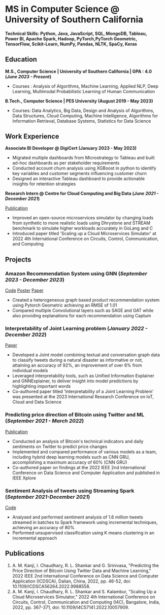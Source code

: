   # MS in Computer Science @ University of Southern California

#### Technical Skills: Python, Java, JavaScript, SQL, MongoDB, Tableau, Power BI, Apache Spark, Hadoop, PyTorch,PyTorch Geometric, TensorFlow, Scikit-Learn, NumPy, Pandas, NLTK, SpaCy, Keras

## Education
**M.S., Computer Science | University of Southern California | GPA : 4.0 (_June 2023 - Present_)**			        		
- Courses : Analysis of Algorithms, Machine Learning, Applied NLP, Deep Learning, Multimodal Probabilistic Learning of Human Communication

**B.Tech., Computer Science | PES University (August 2019 - May 2023)**
- Courses: Data Analytics, Big Data, Design and Analysis of Algorithms, Data Structures, Cloud Computing, Machine Intelligence, Algorithms for Information Retrieval, Database Systems, Statistics for Data Science

## Work Experience
**Associate BI Developer @ DigiCert (January 2023 - May 2023)**
-	Migrated multiple dashboards from Microstrategy to Tableau and built ad-hoc dashboards as per stakeholder requirements
-	Conducted account churn analysis using XGBoost in python to identify key variables and customer segments influencing customer churn
-	Designed an interactive Tableau dashboard to provide actionable insights for retention strategies


**Research Intern @ Centre for Cloud Computing and Big Data (_June 2021 - December 2021_)**

[Publication](https://ieeexplore.ieee.org/abstract/document/10057909)
-	Improved an open-source microservices simulator by changing loads from synthetic to more realistic loads using Dhrystone and STREAM benchmark to simulate higher workloads accurately in GoLang and C
-	Introduced paper titled 'Scaling up a Cloud Microservices Simulator' at 2022 4th International Conference on Circuits, Control, Communication, and Computing


## Projects
### Amazon Recommendation System using GNN (_September 2023 - December 2023_)
[Code](https://github.com/aiden200/ARS)
[Poster](https://github.com/abdulmk787/abdulmk787.github.io/assets/55476136/fc6d3604-4423-4a5c-ab71-03500e9d8c5e)
[Paper](https://github.com/aiden200/ARS/blob/main/ML567___Final_Project.pdf)
-	Created a heterogeneous graph based product recommendation system using Pytorch Geometric achieving an RMSE of 1.01
-	Compared multiple Convolutional layers such as SAGE and GAT while also providing explanations for each recommendation using Captum


### Interpretability of Joint Learning problem (_January 2022 - December 2022_)
[Paper](https://drive.google.com/file/d/1W4Wlz0WaGXoGCzk6vpzkHKYFrZ_fqmvB/view?usp=sharing)

-	Developed a Joint model combining textual and conversation graph data to classify tweets during a natural disaster as informative or not, attaining an accuracy of 92%, an improvement of over 6% from individual models
-	Leveraged interpretability tools, such as Unified Information Explainer and GNNExplainer, to deliver insight into model predictions by highlighting important words
- Co-authored paper titled 'Interpretability of a Joint Learning Problem' was presented at the 2023 International Research Conference on IoT, Cloud and Data Science

### Predicting price direction of Bitcoin using Twitter and ML (_September 2021 - March 2022_)
[Publication](https://ieeexplore.ieee.org/abstract/document/9988558)

-	Conducted an analysis of Bitcoin's technical indicators and daily sentiments on Twitter to predict price changes
-	Implemented and compared performance of various models as a team, including hybrid deep learning models such as CNN GRU, accomplishing a maximum accuracy of 60% (CNN GRU)
-	Co-authored paper on findings at the 2022 IEEE 2nd International Conference on Data Science and Computer Application and published in IEEE Xplore

### Sentiment Analysis of tweets using Streaming Spark (_September 2021-December 2021_)
[Code](https://github.com/rithikashankar/BD_007_143__190_387/tree/main)
-	Analysed and performed sentiment analysis of 1.6 million tweets streamed in batches to Spark framework using incremental techniques, achieving an accuracy of 80%
-	Performed unsupervised classification using K means clustering in an incremental approach

## Publications
1. A. M. Kanji, I. Chaudhary, R. L. Shankar and G. Srinivasa, "Predicting the Price Direction of Bitcoin Using Twitter Data and Machine Learning," 2022 IEEE 2nd International Conference on Data Science and Computer Application (ICDSCA), Dalian, China, 2022, pp. 46-52, doi: 10.1109/ICDSCA56264.2022.9988558.
2. A. M. Kanji, I. Chaudhary, R. L. Shankar and S. Kalambur, "Scaling Up a Cloud Microservices Simulator," 2022 4th International Conference on Circuits, Control, Communication and Computing (I4C), Bangalore, India, 2022, pp. 367-371, doi: 10.1109/I4C57141.2022.10057909.
